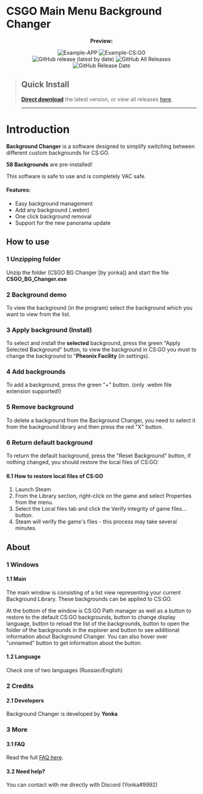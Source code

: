 # CSGO Main Menu Background Changer
<p align=center style><b>Preview:</b></p>
<div align=center>
 <img alt="Example-APP" src="https://www.linkpicture.com/q/Снимок-экрана-2020-09-19-045644.png">
 <img alt="Example-CS:GO" src="https://www.linkpicture.com/q/Counter-strike-Global-Offensive-Screenshot-2020.09.19-04.52.47.09.png">
 <br>
 <img alt="GitHub release (latest by date)" src="https://img.shields.io/github/v/release/yonka2019/CSGO-BG-Changer">
 <img alt="GitHub All Releases" src="https://img.shields.io/github/downloads/yonka2019/CSGO-BG-Changer/total?color=2">
 <img alt="GitHub Release Date" src="https://img.shields.io/github/release-date/yonka2019/CSGO-BG-Changer?color=red&label=latest%20release">
</div>

> ## Quick Install
>
> [**Direct download**](https://github.com/yonka2019/CSGO-BG-Changer/releases/download/1.0/CSGO.BG.Changer.by.yonka.rar) the latest version, or view all releases [here](https://github.com/yonka2019/CSGO-BG-Changer/releases).

> ---





# Introduction

**Background Changer** is a software designed to simplify switching between different custom backgrounds for CS:GO.

**58 Backgrounds** are pre-installed!

This software is safe to use and is completely VAC safe.

#### Features:

- Easy background management
- Add any background (.webm)
- One click background removal
- Support for the new panorama update



## How to use

### 1 Unzipping folder
 Unzip the folder (CSGO BG Changer \[by yonka\]) and start the file **CSGO_BG_Changer.exe**
 
### 2 Background demo
 To view the background (in the program) select the background which you want to view from the list.

### 3 Apply background (Install)
 To select and install the **selected** background, press the green "Apply Selected Background" button, to view the background in CS:GO you must to change the background to "**Pheonix Facility** (in settings).
 
### 4 Add backgrounds

 To add a background, press the green "+" button. (only .webm file extension supported!)
 
### 5 Remove background

 To delete a background from the Background Changer, you need to select it from the background library and then press the red "X" button.
 
### 6 Return default background
 To return the default background, press the "Reset Background" button, if nothing changed, you should restore the local files of CS:GO:
 
 #### 6.1 How to restore local files of CS:GO
 1. Launch Steam
 2. From the Library section, right-click on the game and select Properties from the menu.
 3. Select the Local files tab and click the Verify integrity of game files... button.
 4. Steam will verify the game's files - this process may take several minutes.




## About

### 1 Windows

#### 1.1 Main

The main window is consisting of a list view representing your current Background Library. These backgrounds can be applied to CS:GO.

At the bottom of the window is CS:GO Path manager as well as a button to restore to the default CS:GO backgrounds,  button to change display language,  button to reload the list of the backgrounds, button to open the folder of the backgrounds in the explorer and button to see additional information about Background Changer.
You can also hover over "unnamed" button to get information about the button.

#### 1.2 Language

Check one of two languages (Russian/English) 

### 2 Credits

#### 2.1 Developers

Background Changer is developed by **Yonka**

### 3 More

#### 3.1 FAQ

Read the full [FAQ here](faq.md).

#### 3.2 Need help?

You can contact with me directly with Discord (Yonka#9992)

